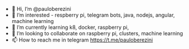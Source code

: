 - 👋 Hi, I’m @pauloberezini
- 👀 I’m interested - respberry pi, telegram bots, java, nodejs, angular, machine learning
- 🌱 I’m currently learning k8, docker, raspberry pi, 
- 💞️ I’m looking to collaborate on raspberry pi, clusters, machine learning
- 📫 How to reach me in telegram https://t.me/pauloberezini
